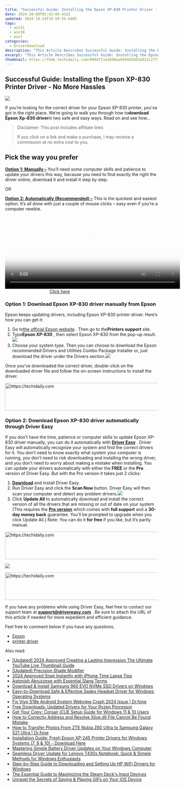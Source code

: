 ```yaml
---
title: "Successful Guide: Installing the Epson XP-830 Printer Driver - No More Hassles!"
date: 2024-10-09T02:42:09.431Z
updated: 2024-10-14T19:59:55.640Z
tags:
  - win11
  - win10
  - win7
categories:
  - DriverDownload
description: "This Article Describes Successful Guide: Installing the Epson XP-830 Printer Driver - No More Hassles!"
excerpt: "This Article Describes Successful Guide: Installing the Epson XP-830 Printer Driver - No More Hassles!"
thumbnail: https://thmb.techidaily.com/0994f11e3b98aa050445b83a923c27f3f286a1f5302c7ff78d5008912b4d02f9.jpg
---
```


## Successful Guide: Installing the Epson XP-830 Printer Driver - No More Hassles

![](https://images.drivereasy.com/wp-content/uploads/2018/09/img_5ba1e85b9d9b7.jpg)

If you’re looking for the correct driver for your Epson XP-830 printer, you’ve got in the right place. We’re going to walk you through how to**download Epson Xp-830 driver**in two safe and easy ways. Read on and see how…

>  Disclaimer: This post includes affiliate links
>
>  If you click on a link and make a purchase, I may receive a commission at no extra cost to you.
>

## Pick the way you prefer

**[Option 1: Manually –](https://tools.techidaily.com/drivereasy/download/)** You’ll need some computer skills and patience to update your drivers this way, because you need to find exactly the right the driver online, download it and install it step by step.

OR

**[Option 2: Automatically (Recommended) –](https://www.drivereasy.com/knowledge/how-to-download-epson-xp-830-driver-solved/#o2)** This is the quickest and easiest option. It’s all done with just a couple of mouse clicks – easy even if you’re a computer newbie.

<!-- affiliate ads begin -->
<span id="1982457">
					<video width="576" height="240" style="cursor:pointer"
           poster="//a.impactradius-go.com/display-clicktoplayimage/1982457.png"
           onclick="if(!this.playClicked){this.play();this.setAttribute('controls',true);this.playClicked=true;}">
	   <source src="//a.impactradius-go.com/display-ad/22993-1982457">
	   <img src="//a.impactradius-go.com/display-clicktoplayimage/1982457.png" style="border: none; height: 100%; width: 100%; object-fit: contain">
	</video>
	<div style="width:360px;text-align:center"><a href="javascript:window.open(decodeURIComponent('https%3A%2F%2Fhomestyler.sjv.io%2Fc%2F5597632%2F1982457%2F22993'), '_blank');void(0);">Click here</a></div>
</span>
<img height="0" width="0" src="https://imp.pxf.io/i/5597632/1982457/22993" style="position:absolute;visibility:hidden;" border="0" />
<!-- affiliate ads end -->

### Option 1: Download Epson XP-830 driver manually from Epson

Epson keeps updating drivers, including Epson XP-830 printer driver. Here’s how you can get it:

1. Go to[the official Epson website](https://epson.com/usa) . Then go to the**Printers support** site.
2. Type**Epson XP-830** , then select Epson XP-830 from the pop-up result.![](https://images.drivereasy.com/wp-content/uploads/2018/09/img_5ba1e8fe3721f.png)
3. Choose your system type. Then you can choose to download the Epson recommended Drivers and Utilities Combo Package Installer or, just download the driver under the Drivers section.![](https://images.drivereasy.com/wp-content/uploads/2018/09/img_5ba1e94c2f81b.png)

Once you’ve downloaded the correct driver, double-click on the downloaded driver file and follow the on-screen instructions to install the driver.

<!-- affiliate ads begin -->
<a href="https://appsumo.8odi.net/c/5597632/2123732/7443" target="_top" id="2123732">
  <img src="//a.impactradius-go.com/display-ad/7443-2123732" border="0" alt="https://techidaily.com" width="600" height="90"/>
</a>
<img height="0" width="0" src="https://appsumo.8odi.net/i/5597632/2123732/7443" style="position:absolute;visibility:hidden;" border="0" />
<!-- affiliate ads end -->

### Option 2: Download Epson XP-830 driver automatically through Driver Easy

If you don’t have the time, patience or computer skills to update Epson XP-830 driver manually, you can do it automatically with **[Driver Easy](https://tools.techidaily.com/drivereasy/download/)** . Driver Easy will automatically recognize your system and find the correct drivers for it. You don’t need to know exactly what system your computer is running, you don’t need to risk downloading and installing the wrong driver, and you don’t need to worry about making a mistake when installing. You can update your drivers automatically with either the **FREE**  or the **Pro**  version of Driver Easy. But with the Pro version it takes just 2 clicks:

1. **[Download](https://tools.techidaily.com/drivereasy/download/)**  and install Driver Easy.
2. Run Driver Easy and click the **Scan Now**   button. Driver Easy will then scan your computer and detect any problem drivers.![](https://images.drivereasy.com/wp-content/uploads/2018/09/img_5ba1ea290d77b.jpg)
3. Click **Update All**  to automatically download and install the correct version of all the drivers that are missing or out of date on your system  (This requires the **[Pro version](https://tools.techidaily.com/drivereasy/download/)**  which comes with **full support** and a **30-day money back**  guarantee. You’ll be prompted to upgrade when you click Update All.) Note: You can do it   **for free**  if you like, but it’s partly manual.  

<!-- affiliate ads begin -->
<a href="https://aligracehair.sjv.io/c/5597632/2135405/19272" target="_top" id="2135405">
  <img src="//a.impactradius-go.com/display-ad/19272-2135405" border="0" alt="https://techidaily.com" width="728" height="90"/>
</a>
<img height="0" width="0" src="https://aligracehair.sjv.io/i/5597632/2135405/19272" style="position:absolute;visibility:hidden;" border="0" />
<!-- affiliate ads end -->

![](https://images.drivereasy.com/wp-content/uploads/2018/09/img_5ba1eab8910fb.jpg)

<!-- affiliate ads begin -->
<a href="https://appsumo.8odi.net/c/5597632/2075462/7443" target="_top" id="2075462">
  <img src="//a.impactradius-go.com/display-ad/7443-2075462" border="0" alt="https://techidaily.com" width="728" height="90"/>
</a>
<img height="0" width="0" src="https://appsumo.8odi.net/i/5597632/2075462/7443" style="position:absolute;visibility:hidden;" border="0" />
<!-- affiliate ads end -->

 If you have any problems while using Driver Easy, feel free to contact our support team at **<support@drivereasy.com>** . Be sure to attach the URL of this article if needed for more expedient and efficient guidance.

Feel free to comment below if you have any questions.

* [Epson](https://tools.techidaily.com/drivereasy/download/)
* [printer driver](https://tools.techidaily.com/drivereasy/download/)

<ins class="adsbygoogle"
     style="display:block"
     data-ad-format="autorelaxed"
     data-ad-client="ca-pub-7571918770474297"
     data-ad-slot="1223367746"></ins>

<ins class="adsbygoogle"
     style="display:block"
     data-ad-client="ca-pub-7571918770474297"
     data-ad-slot="8358498916"
     data-ad-format="auto"
     data-full-width-responsive="true"></ins>

<span class="atpl-alsoreadstyle">Also read:</span>
<div><ul>
<li><a href="https://facebook-video-footage.techidaily.com/updated-2024-approved-creating-a-lasting-impression-the-ultimate-youtube-live-thumbnail-guide/"><u>[Updated] 2024 Approved Creating a Lasting Impression The Ultimate YouTube Live Thumbnail Guide</u></a></li>
<li><a href="https://extra-support.techidaily.com/updated-precision-shade-modifier/"><u>[Updated] Precision Shade Modifier</u></a></li>
<li><a href="https://extra-skills.techidaily.com/2024-approved-snap-instantly-with-iphone-time-lapse-tips/"><u>2024 Approved Snap Instantly with iPhone Time Lapse Tips</u></a></li>
<li><a href="https://mondly-stories.techidaily.com/astonish-abruzzese-with-essential-slang-terms/"><u>Astonish Abruzzese with Essential Slang Terms</u></a></li>
<li><a href="https://win-amazing.techidaily.com/download-and-install-samsung-960-evo-nvme-ssd-drivers-on-windows/"><u>Download & Install Samsung 960 EVO NVMe SSD Drivers on Windows</u></a></li>
<li><a href="https://win-amazing.techidaily.com/easy-to-download-safe-and-effective-sades-headset-driver-for-windows-operating-systems/"><u>Easy-to-Download Safe & Effective Sades Headset Driver for Windows Operating Systems</u></a></li>
<li><a href="https://howto.techidaily.com/fix-vivo-s18e-android-system-webview-crash-2024-issue-drfone-by-drfone-fix-android-problems-fix-android-problems/"><u>Fix Vivo S18e Android System Webview Crash 2024 Issue | Dr.fone</u></a></li>
<li><a href="https://win-amazing.techidaily.com/free-downloads-updated-drivers-for-your-ryzen-processor/"><u>Free Downloads: Updated Drivers for Your Ryzen Processor</u></a></li>
<li><a href="https://win-amazing.techidaily.com/get-your-copy-corsair-icue-setup-guide-for-windows-11-and-10-users/"><u>Get Your Copy: Corsair iCUE Setup Guide for Windows 11 & 10 Users</u></a></li>
<li><a href="https://tech-renaissance.techidaily.com/how-to-correctly-address-and-resolve-xlivedll-file-cannot-be-found-mistake/"><u>How to Correctly Address and Resolve Xlive.dll File Cannot Be Found Mistake</u></a></li>
<li><a href="https://android-transfer.techidaily.com/how-to-transfer-photos-from-zte-nubia-z60-ultra-to-samsung-galaxy-s21-ultra-drfone-by-drfone-transfer-from-android-transfer-from-android/"><u>How to Transfer Photos From ZTE Nubia Z60 Ultra to Samsung Galaxy S21 Ultra | Dr.fone</u></a></li>
<li><a href="https://win-amazing.techidaily.com/installation-guide-fresh-epson-xp-245-printer-drivers-for-windows-systems-7-8-and-10-download-here/"><u>Installation Guide: Fresh Epson XP-245 Printer Drivers for Windows Systems (7, 8 & 10) - Download Here</u></a></li>
<li><a href="https://win-amazing.techidaily.com/mastering-simple-battery-driver-updates-on-your-windows-computer/"><u>Mastering Simple Battery Driver Updates on Your Windows Computer</u></a></li>
<li><a href="https://win-amazing.techidaily.com/seamless-driver-update-for-lenovo-t430s-notebook-quick-and-simple-methods-for-windows-enthusiasts/"><u>Seamless Driver Update for Lenovo T430s Notebook: Quick & Simple Methods for Windows Enthusiasts</u></a></li>
<li><a href="https://win-amazing.techidaily.com/step-by-step-guide-to-downloading-and-setting-up-hp-wifi-drivers-for-windows/"><u>Step-by-Step Guide to Downloading and Setting Up HP WiFi Drivers for Windows</u></a></li>
<li><a href="https://games-able.techidaily.com/the-essential-guide-to-maximizing-the-steam-decks-input-devices/"><u>The Essential Guide to Maximizing the Steam Deck's Input Devices</u></a></li>
<li><a href="https://extra-information.techidaily.com/unravel-the-secrets-of-saving-and-playing-gifs-on-your-ios-device/"><u>Unravel the Secrets of Saving & Playing GIFs on Your iOS Device</u></a></li>
</ul></div>

